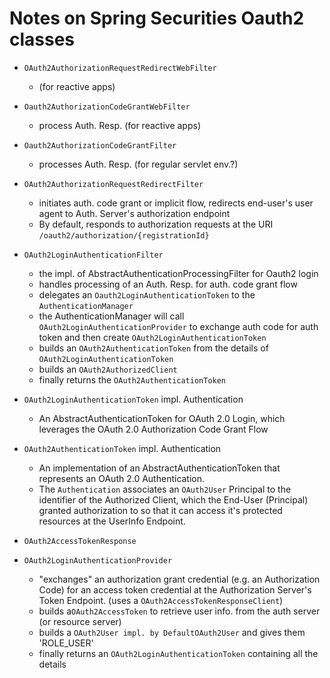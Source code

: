 Notes on Spring Securities Oauth2 classes
=============================================
* `OAuth2AuthorizationRequestRedirectWebFilter`
    *  (for reactive apps)
* `Oauth2AuthorizationCodeGrantWebFilter`
    * process Auth. Resp. (for reactive apps)
* `Oauth2AuthorizationCodeGrantFilter`
    * processes Auth. Resp. (for regular servlet env.?)
* `OAuth2AuthorizationRequestRedirectFilter`
    * initiates auth. code grant or implicit flow, redirects end-user's user agent to Auth. Server's authorization endpoint
    * By default, responds to authorization requests at the URI `/oauth2/authorization/{registrationId}`
* `OAuth2LoginAuthenticationFilter`
    * the impl. of AbstractAuthenticationProcessingFilter for Oauth2 login
    * handles processing of an Auth. Resp. for auth. code grant flow
    * delegates an `Oauth2LoginAuthenticationToken` to the `AuthenticationManager`
    * the AuthenticationManager will call `OAuth2LoginAuthenticationProvider` to exchange auth code for auth token 
    and then create `OAuth2LoginAuthenticationToken`
    * builds an `OAuth2AuthenticationToken` from the details of `OAuth2LoginAuthenticationToken`
    * builds an `OAuth2AuthorizedClient`
    * finally returns the `OAuth2AuthenticationToken`
    

* `OAuth2LoginAuthenticationToken` impl. Authentication
    * An AbstractAuthenticationToken for OAuth 2.0 Login, which leverages the OAuth 2.0 Authorization Code Grant Flow
* `OAuth2AuthenticationToken` impl. Authentication
    * An implementation of an AbstractAuthenticationToken that represents an OAuth 2.0 Authentication.
    * The `Authentication` associates an `OAuth2User` Principal to the identifier of the Authorized Client, which the 
    End-User (Principal) granted authorization to so that it can access it's protected resources at the UserInfo Endpoint.
* `OAuth2AccessTokenResponse`

* `OAuth2LoginAuthenticationProvider`
    * "exchanges" an authorization grant credential (e.g. an Authorization Code) for an access token credential at 
    the Authorization Server's Token Endpoint. (uses a `OAuth2AccessTokenResponseClient`)
    * builds a`OAuth2AccessToken` to retrieve user info. from the auth server (or resource server)
    * builds a `OAuth2User impl. by DefaultOAuth2User` and gives them 'ROLE_USER'
    * finally returns an `OAuth2LoginAuthenticationToken` containing all the details